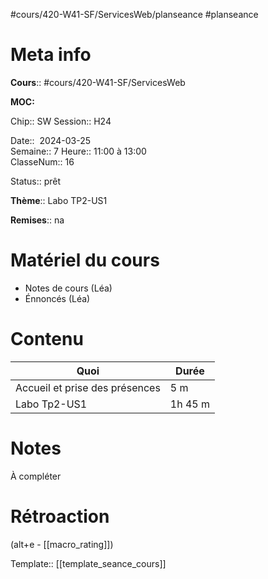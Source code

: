 #cours/420-W41-SF/ServicesWeb/planseance #planseance
# Meta info

**Cours**:: #cours/420-W41-SF/ServicesWeb 

**MOC:** 

Chip::  <span class="chip cours-2">SW</span> 
Session:: H24

Date::  2024-03-25  
Semaine:: 7
Heure:: 11:00 à 13:00  
ClasseNum:: 16

Status:: <span class="chip ready">prêt</span> 

**Thème**:: Labo TP2-US1

**Remises**:: <span class="chip na">na</span>

# Matériel du cours
* Notes de cours (Léa)
* Énnoncés (Léa)
# Contenu
| Quoi                           | Durée   |
| ------------------------------ | ------- |
| Accueil et prise des présences | 5 m     |
| Labo Tp2-US1                   | 1h 45 m |

# Notes
À compléter

# Rétroaction
(alt+e - [[macro_rating]])

Template:: [[template_seance_cours]]